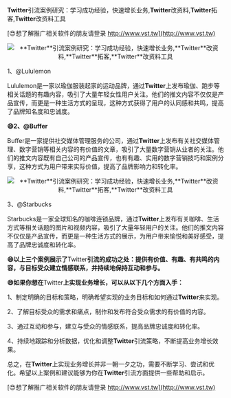 **Twitter**引流案例研究：学习成功经验，快速增长业务,**Twitter**改资料,**Twitter**拓客,**Twitter**改资料工具

[😍想了解推广相关软件的朋友请登录 http://www.vst.tw](http://www.vst.tw)

 <center><img src="https://vst.tw/MP4/tuiguang/png/3.png" alt="**Twitter**引流案例研究：学习成功经验，快速增长业务,**Twitter**改资料,**Twitter**拓客,**Twitter**改资料工具"></center>

1、@Lululemon

Lululemon是一家以瑜伽服装起家的运动品牌，通过**Twitter**上发布瑜伽、跑步等相关话题的有趣内容，吸引了大量年轻女性用户关注。他们的推文内容不仅仅是产品宣传，而更是一种生活方式的呈现，这种方式获得了用户的认同感和共鸣，提高了品牌知名度和忠诚度。

**😄2、@Buffer**

Buffer是一家提供社交媒体管理服务的公司，通过**Twitter**上发布有关社交媒体管理、数字营销等相关内容的有价值的文章，吸引了大量数字营销从业者的关注。他们的推文内容既有自己公司的产品宣传，也有有趣、实用的数字营销技巧和案例分享，这种方式为用户带来实际价值，提高了品牌影响力和转化率。

 <center><img src="https://vst.tw/MP4/tuiguang/png/8.png" alt="**Twitter**引流案例研究：学习成功经验，快速增长业务,**Twitter**改资料,**Twitter**拓客,**Twitter**改资料工具"></center>

3、@Starbucks

Starbucks是一家全球知名的咖啡连锁品牌，通过**Twitter**上发布有关咖啡、生活方式等相关话题的图片和视频内容，吸引了大量年轻用户的关注。他们的推文内容不仅仅是产品宣传，而更是一种生活方式的展示，为用户带来愉悦和美好感受，提高了品牌忠诚度和转化率。

**😄以上三个案例展示了**Twitter**引流的成功之处：提供有价值、有趣、有共鸣的内容，与目标受众建立情感联系，并持续地保持互动和参与。**

**😄如果你想在**Twitter**上实现业务增长，可以从以下几个方面入手：**

1、制定明确的目标和策略，明确希望实现的业务目标和如何通过**Twitter**来实现。

2、了解目标受众的需求和痛点，制作和发布符合受众需求的有价值的内容。

3、通过互动和参与，建立与受众的情感联系，提高品牌忠诚度和转化率。

4、持续地跟踪和分析数据，优化和调整**Twitter**引流策略，不断提高业务增长效果。

总之，在**Twitter**上实现业务增长并非一朝一夕之功，需要不断学习、尝试和优化。希望以上案例和建议能够为你在**Twitter**引流方面提供一些帮助和启示。

[😍想了解推广相关软件的朋友请登录 http://www.vst.tw](http://www.vst.tw)



